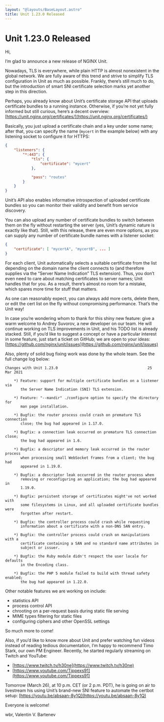 ```yaml
---
layout: "@layouts/BaseLayout.astro"
title: Unit 1.23.0 Released
---
```

# Unit 1.23.0 Released

Hi,

I’m glad to announce a new release of NGINX Unit.

Nowadays, TLS is everywhere, while plain HTTP is almost nonexistent in the
global network.  We are fully aware of this trend and strive to simplify TLS
configuration in Unit as much as possible.  Frankly, there’s still much to do,
but the introduction of smart SNI certificate selection marks yet another step
in this direction.

Perhaps, you already know about Unit’s certificate storage API that uploads
certificate bundles to a running instance.  Otherwise, if you’re not yet fully
informed but still curious, here’s a decent overview:
[https://unit.nginx.org/certificates/](https://unit.nginx.org/certificates/)

Basically, you just upload a certificate chain and a key under some name; after
that, you can specify the name (`mycert` in the example below) with any
listening socket to configure it for HTTPS:

```json
{
    "listeners": {
        "*:443": {
            "tls": {
                "certificate": "mycert"
            },

            "pass": "routes"
        }
    }
}
```

Unit’s API also enables informative introspection of uploaded certificate
bundles so you can monitor their validity and benefit from service discovery.

You can also upload any number of certificate bundles to switch between them on
the fly without restarting the server (yes, Unit’s dynamic nature is exactly
like that).  Still, with this release, there are even more options, as you can
supply any number of certificate bundle names with a listener socket:

```json
{
    "certificate": [ "mycertA", "mycertB", ... ]
}
```

For each client, Unit automatically selects a suitable certificate from the
list depending on the domain name the client connects to (and therefore
supplies via the “Server Name Indication” TLS extension).  Thus, you don’t even
need to care about matching certificates to server names; Unit handles that for
you.  As a result, there’s almost no room for a mistake, which spares more time
for stuff that matters.

As one can reasonably expect, you can always add more certs, delete them, or
edit the cert list on the fly without compromising performance.  That’s the
Unit way!

In case you’re wondering whom to thank for this shiny new feature: give a warm
welcome to Andrey Suvorov, a new developer on our team.  He will continue
working on TLS improvements in Unit, and his TODO list is already stacked.
Still, if you’d like to suggest a concept or have a particular interest in some
feature, just start a ticket on GitHub; we are open to your ideas:
[https://github.com/nginx/unit/issues](https://github.com/nginx/unit/issues)

Also, plenty of solid bug fixing work was done by the whole team.  See the full
change log below:

```none
Changes with Unit 1.23.0                                         25 Mar 2021

    *) Feature: support for multiple certificate bundles on a listener via
       the Server Name Indication (SNI) TLS extension.

    *) Feature: "--mandir" ./configure option to specify the directory for
       man page installation.

    *) Bugfix: the router process could crash on premature TLS connection
       close; the bug had appeared in 1.17.0.

    *) Bugfix: a connection leak occurred on premature TLS connection close;
       the bug had appeared in 1.6.

    *) Bugfix: a descriptor and memory leak occurred in the router process
       when processing small WebSocket frames from a client; the bug had
       appeared in 1.19.0.

    *) Bugfix: a descriptor leak occurred in the router process when
       removing or reconfiguring an application; the bug had appeared in
       1.19.0.

    *) Bugfix: persistent storage of certificates might've not worked with
       some filesystems in Linux, and all uploaded certificate bundles were
       forgotten after restart.

    *) Bugfix: the controller process could crash while requesting
       information about a certificate with a non-DNS SAN entry.

    *) Bugfix: the controller process could crash on manipulations with a
       certificate containing a SAN and no standard name attributes in
       subject or issuer.

    *) Bugfix: the Ruby module didn't respect the user locale for defaults
       in the Encoding class.

    *) Bugfix: the PHP 5 module failed to build with thread safety enabled;
       the bug had appeared in 1.22.0.
```

Other notable features we are working on include:

- statistics API
- process control API
- chrooting on a per-request basis during static file serving
- MIME types filtering for static files
- configuring ciphers and other OpenSSL settings

So much more to come!

Also, if you’d like to know more about Unit and prefer watching fun videos
instead of reading tedious documentation, I’m happy to recommend Timo Stark,
our own PM Engineer.  Recently, he started regularly streaming on Twitch and
YouTube:

- [https://www.twitch.tv/h30ne](https://www.twitch.tv/h30ne)
- [https://www.youtube.com/Tippexs91](https://www.youtube.com/Tippexs91)

Tomorrow (March 26), at 10 p.m. CET (or 2 p.m. PDT), he is going on air to
livestream his using Unit’s brand-new SNI feature to automate the certbot
setup: [https://youtu.be/absaan-8y1Q](https://youtu.be/absaan-8y1Q)

Everyone is welcome!

wbr, Valentin V. Bartenev
